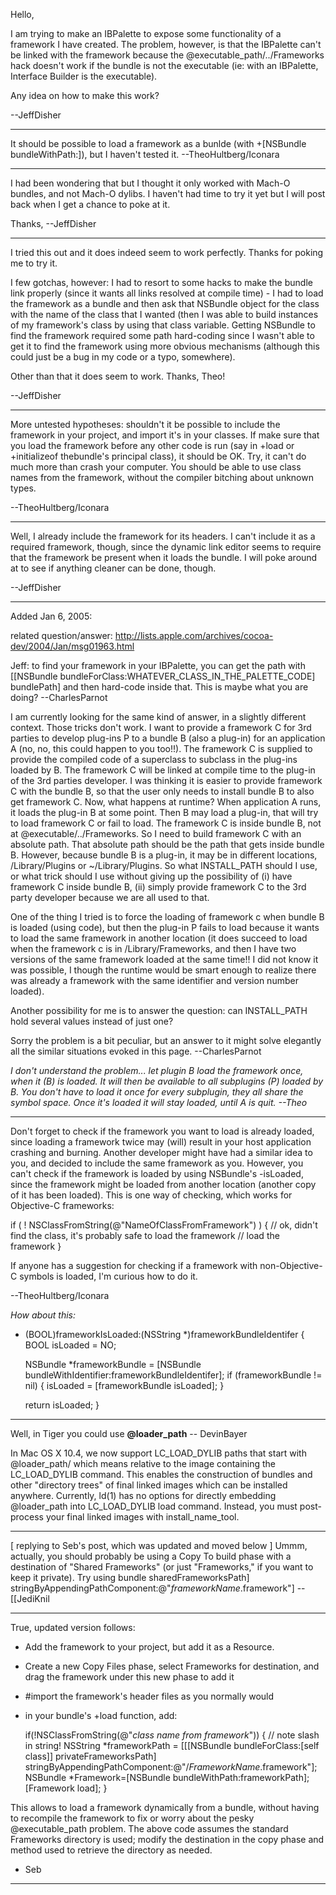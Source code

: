 Hello,

I am trying to make an IBPalette to expose some functionality of a framework I have created.  The problem, however, is that the IBPalette can't be linked with the framework because the @executable_path/../Frameworks hack doesn't work if the bundle is not the executable (ie:  with an IBPalette, Interface Builder is the executable).

Any idea on how to make this work?

--JeffDisher

----

It should be possible to load a framework as a bunlde (with     +[NSBundle bundleWithPath:]), but I haven't tested it. --TheoHultberg/Iconara

----

I had been wondering that but I thought it only worked with Mach-O bundles, and not Mach-O dylibs.  I haven't had time to try it yet but I will post back when I get a chance to poke at it.

Thanks,
--JeffDisher

----

I tried this out and it does indeed seem to work perfectly.  Thanks for poking me to try it.

I few gotchas, however:  I had to resort to some hacks to make the bundle link properly (since it wants all links resolved at compile time) - I had to load the framework as a bundle and then ask that NSBundle object for the class with the name of the class that I wanted (then I was able to build instances of my framework's class by using that class variable.  Getting NSBundle to find the framework required some path hard-coding since I wasn't able to get it to find the framework using more obvious mechanisms (although this could just be a bug in my code or a typo, somewhere).

Other than that it does seem to work.  Thanks, Theo!

--JeffDisher

----

More untested hypotheses: shouldn't it be possible to include the framework in your project, and import it's in your classes. If make sure that you load the framework before any other code is run (say in     +load or     +initializeof thebundle's principal class), it should be OK. Try, it can't do much more than crash your computer. You should be able to use class names from the framework, without the compiler bitching about unknown types.

--TheoHultberg/Iconara

----

Well, I already include the framework for its headers.  I can't include it as a required framework, though, since the dynamic link editor seems to require that the framework be present when it loads the bundle.  I will poke around at to see if anything cleaner can be done, though.

--JeffDisher

----

Added Jan 6, 2005:

related question/answer:
http://lists.apple.com/archives/cocoa-dev/2004/Jan/msg01963.html

Jeff: to find your framework in your IBPalette, you can get the path with [[NSBundle bundleForClass:WHATEVER_CLASS_IN_THE_PALETTE_CODE] bundlePath] and then hard-code inside that. This is maybe what you are doing? --CharlesParnot

I am currently looking for the same kind of answer, in a slightly different context. Those tricks don't work. I want to provide a framework C for 3rd parties to develop plug-ins P to a bundle B (also a plug-in) for an application A (no, no, this could happen to you too!!). The framework C is supplied to provide the compiled code of a superclass to subclass in the plug-ins loaded by B. The framework C will be linked at compile time to the plug-in of the 3rd parties developer. I was thinking it is easier to provide framework C with the bundle B, so that the user only needs to install bundle B to also get framework C. Now, what happens at runtime? When application A runs, it loads the plug-in B at some point. Then B may load a plug-in, that will try to load framework C or fail to load. The framework C is inside bundle B, not at @executable/../Frameworks. So I need to build framework C with an absolute path. That absolute path should be the path that gets inside bundle B. However, because bundle B is a plug-in, it may be in different locations, /Library/Plugins or ~/Library/Plugins. So what INSTALL_PATH should I use, or what trick should I use without giving up the possibility of (i) have framework C inside bundle B, (ii) simply provide framework C to the 3rd party developer because we are all used to that.

One of the thing I tried is to force the loading of framework c when bundle B is loaded (using code), but then the plug-in P fails to load because it wants to load the same framework in another location (it does succeed to load when the framework c is in /Library/Frameworks, and then I have two versions of the same framework loaded at the same time!! I did not know it was possible, I though the runtime would be smart enough to realize there was already a framework with the same identifier and version number loaded).

Another possibility for me is to answer the question: can INSTALL_PATH hold several values instead of just one?

Sorry the problem is a bit peculiar, but an answer to it might solve elegantly all the similar situations evoked in this page. --CharlesParnot

*I don't understand the problem... let plugin B load the framework once, when it (B) is loaded. It will then be available to all subplugins (P) loaded by B. You don't have to load it once for every subplugin, they all share the symbol space. Once it's loaded it will stay loaded, until A is quit. --Theo*

----

Don't forget to check if the framework you want to load is already loaded, since loading a framework twice may (will) result in your host application crashing and burning. Another developer might have had a similar idea to you, and decided to include the same framework as you. However, you can't check if the framework is loaded by using NSBundle's     -isLoaded, since the framework might be loaded from another location (another copy of it has been loaded). This is one way of checking, which works for Objective-C frameworks:

    
if ( ! NSClassFromString(@"NameOfClassFromFramework") ) {
    // ok, didn't find the class, it's probably safe to load the framework
    // load the framework
}


If anyone has a suggestion for checking if a framework with non-Objective-C symbols is loaded, I'm curious how to do it.

--TheoHultberg/Iconara

*How about this:*
    
+ (BOOL)frameworkIsLoaded:(NSString *)frameworkBundleIdentifer
{
    BOOL isLoaded = NO;

    NSBundle *frameworkBundle = [NSBundle bundleWithIdentifier:frameworkBundleIdentifer];
    if (frameworkBundle != nil)
    {
        isLoaded = [frameworkBundle isLoaded];
    }

    return isLoaded;
}


----

Well, in Tiger you could use **@loader_path** -- DevinBayer

In Mac OS X 10.4, we now support LC_LOAD_DYLIB paths that start with @loader_path/ which means relative to the image containing the LC_LOAD_DYLIB command. This enables the construction of bundles and other "directory trees" of final linked images which can be installed anywhere. 
Currently, ld(1) has no options for directly embedding @loader_path into LC_LOAD_DYLIB load command. Instead, you must post-process your final linked images with install_name_tool.

----
[ replying to Seb's post, which was updated and moved below ]
Ummm, actually, you should probably be using a Copy To build phase with a destination of "Shared Frameworks" (or just "Frameworks," if you want to keep it private). Try using     bundle sharedFrameworksPath] stringByAppendingPathComponent:@"*frameworkName*.framework"] --[[JediKnil

----
True, updated version follows:

* Add the framework to your project, but add it as a Resource.
* Create a new Copy Files phase, select Frameworks for destination, and drag the framework under this new phase to add it
* #import the framework's header files as you normally would
* in your bundle's +load function, add:

    
	if(!NSClassFromString(@"*class name from framework*"))
	{
		// note slash in string!
		NSString *frameworkPath = [[[NSBundle bundleForClass:[self class]] privateFrameworksPath] stringByAppendingPathComponent:@"/*FrameworkName*.framework"];
		NSBundle *Framework=[NSBundle bundleWithPath:frameworkPath];
		[Framework load];
	}

This allows to load a framework dynamically from a bundle, without having to recompile the framework to fix or worry about the pesky @executable_path problem.
The above code assumes the standard Frameworks directory is used; modify the destination in the copy phase and method used to retrieve the directory as needed.

- Seb
----

